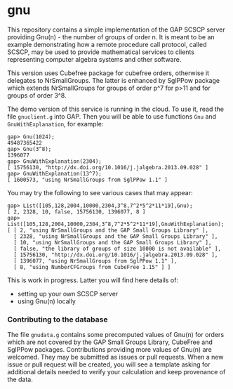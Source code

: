 # gnu

This repository contains a simple implementation of the GAP SCSCP 
server providing Gnu(n) - the number of groups of order n. It is
meant to be an example demonstrating how a remote procedure call 
protocol, called SCSCP, may be used to provide mathematical services
to clients representing computer algebra systems and other software.

This version uses Cubefree package for cubefree orders, otherwise
it delegates to NrSmallGroups. The latter is enhanced by SglPPow 
package which extends NrSmallGroups for groups of order p^7 for 
p>11 and for groups of order 3^8.

The demo version of this service is running in the cloud. To use
it, read the file `gnuclient.g` into GAP. Then you will be able
to use functions `Gnu` and `GnuWithExplanation`, for example:

```
gap> Gnu(1024);
49487365422
gap> Gnu(3^8);
1396077
gap> GnuWithExplanation(2304);
[ 15756130, "http://dx.doi.org/10.1016/j.jalgebra.2013.09.028" ]
gap> GnuWithExplanation(13^7);
[ 1600573, "using NrSmallGroups from SglPPow 1.1" ]
```

You may try the following to see various cases that may appear:

```
gap> List([105,128,2004,10000,2304,3^8,7^2*5^2*11*19],Gnu);
[ 2, 2328, 10, false, 15756130, 1396077, 8 ]
gap> List([105,128,2004,10000,2304,3^8,7^2*5^2*11*19],GnuWithExplanation);
[ [ 2, "using NrSmallGroups and the GAP Small Groups Library" ], 
  [ 2328, "using NrSmallGroups and the GAP Small Groups Library" ], 
  [ 10, "using NrSmallGroups and the GAP Small Groups Library" ], 
  [ false, "the library of groups of size 10000 is not available" ], 
  [ 15756130, "http://dx.doi.org/10.1016/j.jalgebra.2013.09.028" ], 
  [ 1396077, "using NrSmallGroups from SglPPow 1.1" ], 
  [ 8, "using NumberCFGroups from CubeFree 1.15" ] ]
```

This is work in progress. Latter you will find here details of:
* setting up your own SCSCP server
* using Gnu(n) locally

### Contributing to the database

The file `gnudata.g` contains some precomputed values of Gnu(n) for
orders which are not covered by the GAP Small Groups Library, CubeFree
and SglPPow packages. Contributions providing more values of Gnu(n) 
are welcomed. They may be submitted as issues or pull requests. When 
a new issue or pull request will be created, you will see a template
asking for additional details needed to verify your calculation and
keep provenance of the data.
